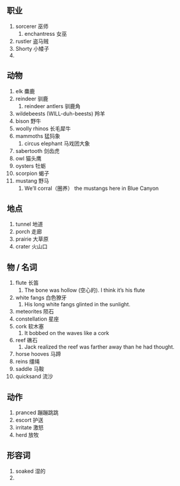 
## 职业
1. sorcerer 巫师
	1. enchantress 女巫
2. rustler 盗马贼
3. Shorty 小矮子
4. 
## 动物
1. elk 麋鹿
2. reindeer 驯鹿
	1. reindeer antlers 驯鹿角
3. wildebeests (WILL-duh-beests) 羚羊
4. bison 野牛
5. woolly rhinos 长毛犀牛
6. mammoths 猛犸象
	1. circus elephant 马戏团大象
7. sabertooth 剑齿虎
8. owl 猫头鹰
9. oysters 牡蛎
10. scorpion 蝎子
11. mustang 野马
	1. We’ll corral（圈养） the mustangs here in Blue Canyon
## 地点
1. tunnel 地道
2. porch 走廊
3. prairie 大草原
4. crater 火山口


## 物 / 名词
1. flute 长笛
	1. The bone was hollow (空心的). I think it’s his flute
2. white fangs 白色獠牙
	1. His long white fangs glinted in the sunlight.
3. meteorites 陨石
4. constellation 星座
5. cork 软木塞
	1. It bobbed on the waves like a cork
6. reef 礁石
	1. Jack realized the reef was farther away than he had thought.
7. horse hooves 马蹄
8. reins 缰绳
9. saddle 马鞍
10. quicksand 流沙

## 动作
1. pranced 蹦蹦跳跳
2. escort 护送
3. irritate 激怒
4. herd 放牧

## 形容词
1. soaked 湿的
2. 



